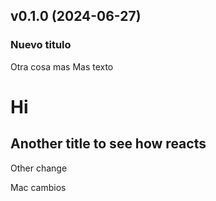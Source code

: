 ## v0.1.0 (2024-06-27)

### Nuevo titulo
 Otra cosa mas
Mas texto

# Hi
## Another title to see how reacts
Other change

Mac cambios
